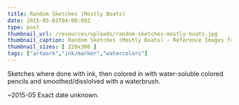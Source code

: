 ```yaml
---
title: Random Sketches (Mostly Boats)
date: 2015-05-01T04:00:00Z
type: post
thumbnail_url: /resources/uploads/random-sketches-mostly-boats.jpg
thumbnail_caption: Random Sketches (Mostly Boats) - Reference Images from Morguefile
thumbnail_sizes: [ 220x300 ]
tags: ["artwork","ink/marker","watercolors"]
---
```

Sketches where done with ink, then colored in with water-soluble colored pencils and smoothed/disslolved with a waterbrush.

~2015-05 Exact date unknown.
